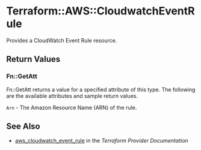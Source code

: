# Terraform::AWS::CloudwatchEventRule

Provides a CloudWatch Event Rule resource.

## Return Values

### Fn::GetAtt

Fn::GetAtt returns a value for a specified attribute of this type. The following are the available attributes and sample return values.

`Arn` - The Amazon Resource Name (ARN) of the rule.

## See Also

* [aws_cloudwatch_event_rule](https://www.terraform.io/docs/providers/aws/r/cloudwatch_event_rule.html) in the _Terraform Provider Documentation_